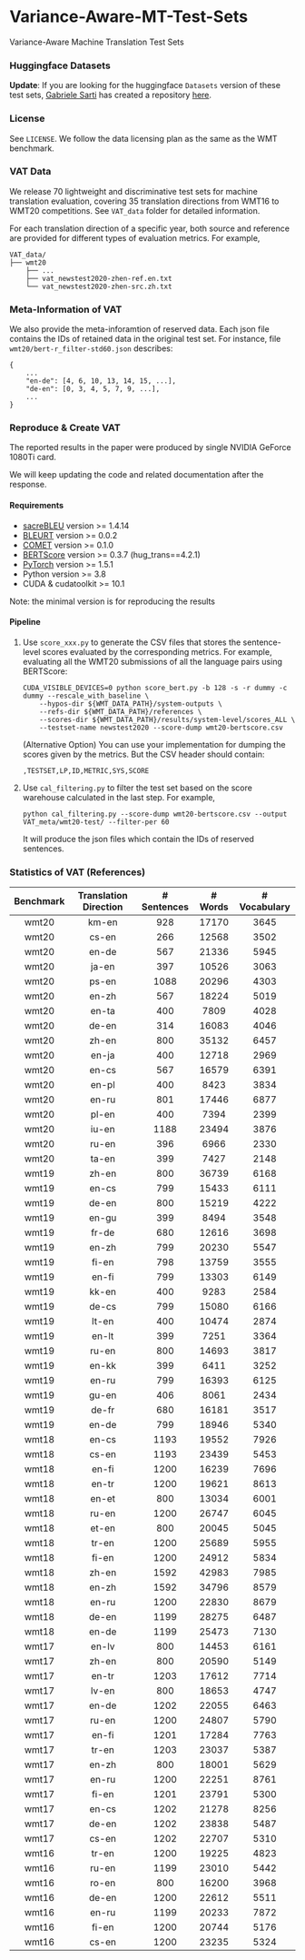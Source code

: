 # Variance-Aware-MT-Test-Sets
Variance-Aware Machine Translation Test Sets

### Huggingface Datasets 
**Update**: If you are looking for the huggingface ``Datasets`` version of these test sets, [Gabriele Sarti](https://huggingface.co/gsarti) has created a repository [here](https://huggingface.co/datasets/gsarti/wmt_vat). 

### License
See `LICENSE`. We follow the data licensing plan as the same as the WMT benchmark. 

### VAT Data
We release 70 lightweight and discriminative test sets for machine translation evaluation, covering 35 translation directions from WMT16 to WMT20 competitions.  See `VAT_data` folder for detailed information.

For each translation direction of a specific year, both source and reference are provided for different types of evaluation metrics.  For example,

```
VAT_data/
├── wmt20
    ├── ...
    ├── vat_newstest2020-zhen-ref.en.txt
    └── vat_newstest2020-zhen-src.zh.txt
```

### Meta-Information of VAT
We also provide the meta-inforamtion of reserved data. Each json file contains the IDs of retained data in the original test set. For instance,  file  `wmt20/bert-r_filter-std60.json` describes:

```
{
	...
	"en-de": [4, 6, 10, 13, 14, 15, ...],
	"de-en": [0, 3, 4, 5, 7, 9, ...],
	...
}
```

### Reproduce & Create VAT
The reported results in the paper were produced by single NVIDIA GeForce 1080Ti card.

We will keep updating the code and related documentation after the response.

#### Requirements
* [sacreBLEU](https://github.com/mjpost/sacrebleu) version >= 1.4.14
* [BLEURT](https://github.com/google-research/bleurt) version >= 0.0.2
* [COMET](https://github.com/Unbabel/COMET) version >= 0.1.0
* [BERTScore](https://github.com/Tiiiger/bert_score) version >= 0.3.7 (hug_trans==4.2.1)
* [PyTorch](http://pytorch.org/) version >= 1.5.1
* Python version >= 3.8
* CUDA & cudatoolkit >= 10.1

Note: the minimal version is for reproducing the results

#### Pipeline
1. Use `score_xxx.py` to generate the CSV files that stores the sentence-level scores evaluated by the corresponding metrics. For example, evaluating all the WMT20 submissions of all the language pairs using BERTScore:
	```shell
	CUDA_VISIBLE_DEVICES=0 python score_bert.py -b 128 -s -r dummy -c dummy --rescale_with_baseline \
		--hypos-dir ${WMT_DATA_PATH}/system-outputs \
		--refs-dir ${WMT_DATA_PATH}/references \
		--scores-dir ${WMT_DATA_PATH}/results/system-level/scores_ALL \
		--testset-name newstest2020 --score-dump wmt20-bertscore.csv
	```
	(Alternative Option) You can use your implementation for dumping the scores given by the metrics. But the CSV header should contain:
	```csv
	,TESTSET,LP,ID,METRIC,SYS,SCORE
	```
2. Use `cal_filtering.py` to filter the test set based on the score warehouse calculated in the last step. For example, 
	```shell
	python cal_filtering.py --score-dump wmt20-bertscore.csv --output VAT_meta/wmt20-test/ --filter-per 60
	```
	It will produce the json files which contain the IDs of reserved sentences.
 
### Statistics of VAT (References)

| Benchmark | Translation Direction | # Sentences | # Words | # Vocabulary |
| :-------: | :-------------------: | :--------: | :-----: | :--------------: |
|   wmt20   |         km-en         |    928     |  17170  |       3645       |
|   wmt20   |         cs-en         |    266     |  12568  |       3502       |
|   wmt20   |         en-de         |    567     |  21336  |       5945       |
|   wmt20   |         ja-en         |    397     |  10526  |       3063       |
|   wmt20   |         ps-en         |    1088    |  20296  |       4303       |
|   wmt20   |         en-zh         |    567     |  18224  |       5019       |
|   wmt20   |         en-ta         |    400     |  7809   |       4028       |
|   wmt20   |         de-en         |    314     |  16083  |       4046       |
|   wmt20   |         zh-en         |    800     |  35132  |       6457       |
|   wmt20   |         en-ja         |    400     |  12718  |       2969       |
|   wmt20   |         en-cs         |    567     |  16579  |       6391       |
|   wmt20   |         en-pl         |    400     |  8423   |       3834       |
|   wmt20   |         en-ru         |    801     |  17446  |       6877       |
|   wmt20   |         pl-en         |    400     |  7394   |       2399       |
|   wmt20   |         iu-en         |    1188    |  23494  |       3876       |
|   wmt20   |         ru-en         |    396     |  6966   |       2330       |
|   wmt20   |         ta-en         |    399     |  7427   |       2148       |
|   wmt19   |         zh-en         |    800     |  36739  |       6168       |
|   wmt19   |         en-cs         |    799     |  15433  |       6111       |
|   wmt19   |         de-en         |    800     |  15219  |       4222       |
|   wmt19   |         en-gu         |    399     |  8494   |       3548       |
|   wmt19   |         fr-de         |    680     |  12616  |       3698       |
|   wmt19   |         en-zh         |    799     |  20230  |       5547       |
|   wmt19   |         fi-en         |    798     |  13759  |       3555       |
|   wmt19   |         en-fi         |    799     |  13303  |       6149       |
|   wmt19   |         kk-en         |    400     |  9283   |       2584       |
|   wmt19   |         de-cs         |    799     |  15080  |       6166       |
|   wmt19   |         lt-en         |    400     |  10474  |       2874       |
|   wmt19   |         en-lt         |    399     |  7251   |       3364       |
|   wmt19   |         ru-en         |    800     |  14693  |       3817       |
|   wmt19   |         en-kk         |    399     |  6411   |       3252       |
|   wmt19   |         en-ru         |    799     |  16393  |       6125       |
|   wmt19   |         gu-en         |    406     |  8061   |       2434       |
|   wmt19   |         de-fr         |    680     |  16181  |       3517       |
|   wmt19   |         en-de         |    799     |  18946  |       5340       |
|   wmt18   |         en-cs         |    1193    |  19552  |       7926       |
|   wmt18   |         cs-en         |    1193    |  23439  |       5453       |
|   wmt18   |         en-fi         |    1200    |  16239  |       7696       |
|   wmt18   |         en-tr         |    1200    |  19621  |       8613       |
|   wmt18   |         en-et         |    800     |  13034  |       6001       |
|   wmt18   |         ru-en         |    1200    |  26747  |       6045       |
|   wmt18   |         et-en         |    800     |  20045  |       5045       |
|   wmt18   |         tr-en         |    1200    |  25689  |       5955       |
|   wmt18   |         fi-en         |    1200    |  24912  |       5834       |
|   wmt18   |         zh-en         |    1592    |  42983  |       7985       |
|   wmt18   |         en-zh         |    1592    |  34796  |       8579       |
|   wmt18   |         en-ru         |    1200    |  22830  |       8679       |
|   wmt18   |         de-en         |    1199    |  28275  |       6487       |
|   wmt18   |         en-de         |    1199    |  25473  |       7130       |
|   wmt17   |         en-lv         |    800     |  14453  |       6161       |
|   wmt17   |         zh-en         |    800     |  20590  |       5149       |
|   wmt17   |         en-tr         |    1203    |  17612  |       7714       |
|   wmt17   |         lv-en         |    800     |  18653  |       4747       |
|   wmt17   |         en-de         |    1202    |  22055  |       6463       |
|   wmt17   |         ru-en         |    1200    |  24807  |       5790       |
|   wmt17   |         en-fi         |    1201    |  17284  |       7763       |
|   wmt17   |         tr-en         |    1203    |  23037  |       5387       |
|   wmt17   |         en-zh         |    800     |  18001  |       5629       |
|   wmt17   |         en-ru         |    1200    |  22251  |       8761       |
|   wmt17   |         fi-en         |    1201    |  23791  |       5300       |
|   wmt17   |         en-cs         |    1202    |  21278  |       8256       |
|   wmt17   |         de-en         |    1202    |  23838  |       5487       |
|   wmt17   |         cs-en         |    1202    |  22707  |       5310       |
|   wmt16   |         tr-en         |    1200    |  19225  |       4823       |
|   wmt16   |         ru-en         |    1199    |  23010  |       5442       |
|   wmt16   |         ro-en         |    800     |  16200  |       3968       |
|   wmt16   |         de-en         |    1200    |  22612  |       5511       |
|   wmt16   |         en-ru         |    1199    |  20233  |       7872       |
|   wmt16   |         fi-en         |    1200    |  20744  |       5176       |
|   wmt16   |         cs-en         |    1200    |  23235  |       5324       |
